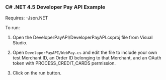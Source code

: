 ### C# .NET 4.5 Developer Pay API Example

Requires: 
-Json.NET

To run:

1. Open the DeveloperPayAPI/DeveloperPayAPI.csproj file from Visual Studio.

2. Open `DeveloperPayAPI/WebPay.cs` and edit the file to include your own test Merchant ID, an Order ID belonging to that Merchant, and an OAuth token with PROCESS_CREDIT_CARDS permission.

3. Click on the run button.